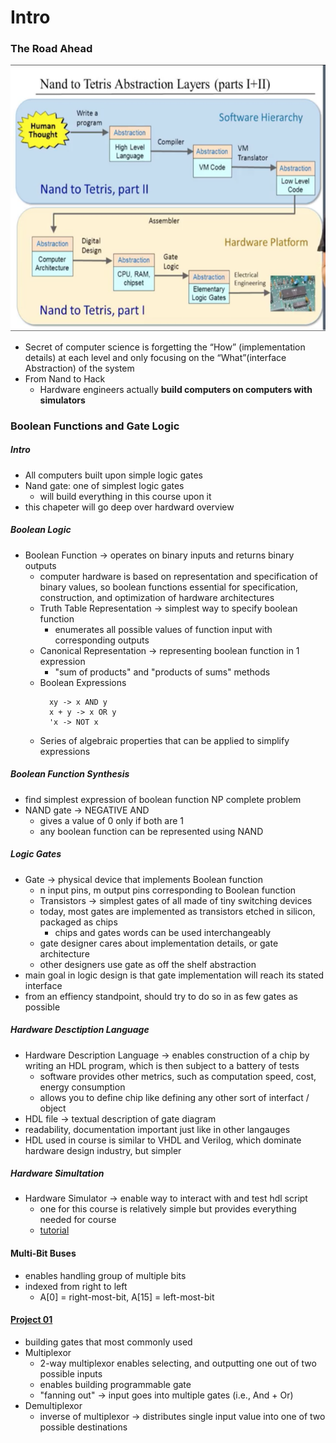 # Intro

### The Road Ahead
![Nand2Tetris Roadmap](images/roadmap.png)
* Secret of computer science is forgetting the “How” (implementation details) at each level and only focusing on the “What”(interface Abstraction) of the system
* From Nand to Hack
  * Hardware engineers actually **build computers on computers with simulators**

### Boolean Functions and Gate Logic
##### Intro
* All computers built upon simple logic gates
* Nand gate: one of simplest logic gates
  * will build everything in this course upon it
* this chapeter will go deep over hardward overview
##### Boolean Logic
* Boolean Function -> operates on binary inputs and returns binary outputs
  * computer hardware is based on representation and specification of binary values, so boolean functions essential for specification, construction, and optimization of hardware architectures
  * Truth Table Representation -> simplest way to specify boolean function
    * enumerates all possible values of function input with corresponding outputs
  * Canonical Representation -> representing boolean function in 1 expression
    * "sum of products" and "products of sums" methods
  * Boolean Expressions
    ```
      xy -> x AND y
      x + y -> x OR y
      'x -> NOT x
    ```
  * Series of algebraic properties that can be applied to simplify expressions
##### Boolean Function Synthesis
* find simplest expression of boolean function NP complete problem
* NAND gate -> NEGATIVE AND
  * gives a value of 0 only if both are 1
  * any boolean function can be represented using NAND
##### Logic Gates
* Gate -> physical device that implements Boolean function
  * n input pins, m output pins corresponding to Boolean function
  * Transistors -> simplest gates of all made of tiny switching devices
  * today, most gates are implemented as transistors etched in silicon, packaged as chips
    * chips and gates words can be used interchangeably
  * gate designer cares about implementation details, or gate architecture
  * other designers use gate as off the shelf abstraction
* main goal in logic design is that gate implementation will reach its stated interface
* from an effiency standpoint, should try to do so in as few gates as possible
##### Hardware Desctiption Language
* Hardware Description Language -> enables construction of a chip by writing an HDL program, which is then subject to a battery of tests
  * software provides other metrics, such as computation speed, cost, energy consumption
  * allows you to define chip like defining any other sort of interfact / object
* HDL file -> textual description of gate diagram
* readability, documentation important just like in other langauges
* HDL used in course is similar to VHDL and Verilog, which dominate hardware design industry, but simpler
##### Hardware Simultation
* Hardware Simulator -> enable way to interact with and test hdl script
  * one for this course is relatively simple but provides everything needed for course
  * [tutorial](http://nand2tetris.org/tutorials/PDF/Hardware%20Simulator%20Tutorial.pdf)
#### Multi-Bit Buses
* enables handling group of multiple bits
* indexed from right to left
  * A[0] = right-most-bit, A[15] = left-most-bit
#### [Project 01](http://nand2tetris.org/01.php)
* building gates that most commonly used
* Multiplexor
  * 2-way multiplexor enables selecting, and outputting one out of two possible inputs
  * enables building programmable gate
  * "fanning out" -> input goes into multiple gates (i.e., And + Or)
* Demultiplexor
  * inverse of multiplexor -> distributes single input value into one of two possible destinations

